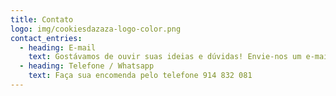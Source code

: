 ```yaml
---
title: Contato
logo: img/cookiesdazaza-logo-color.png
contact_entries:
  - heading: E-mail
    text: Gostávamos de ouvir suas ideias e dúvidas! Envie-nos um e-mail para cookiesdazaza@gmail.com
  - heading: Telefone / Whatsapp
    text: Faça sua encomenda pelo telefone 914 832 081
---
```



